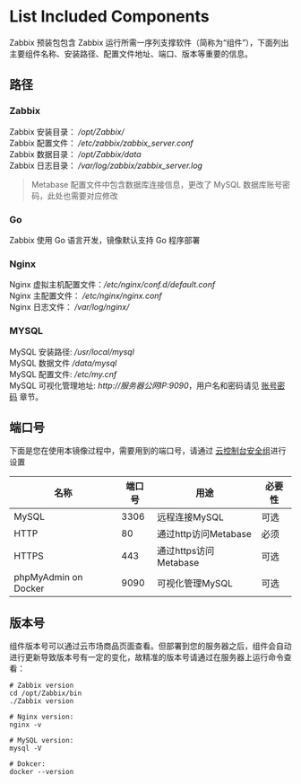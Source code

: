 # List Included Components

Zabbix 预装包包含 Zabbix 运行所需一序列支撑软件（简称为“组件”），下面列出主要组件名称、安装路径、配置文件地址、端口、版本等重要的信息。

## 路径

### Zabbix

Zabbix 安装目录： */opt/Zabbix/*  
Zabbix 配置文件： */etc/zabbix/zabbix_server.conf*  
Zabbix 数据目录： */opt/Zabbix/data*  
Zabbix 日志目录： */var/log/zabbix/zabbix_server.log*

> Metabase 配置文件中包含数据库连接信息，更改了 MySQL 数据库账号密码，此处也需要对应修改

### Go

Zabbix 使用 Go 语言开发，镜像默认支持 Go 程序部署

### Nginx

Nginx 虚拟主机配置文件：*/etc/nginx/conf.d/default.conf*  
Nginx 主配置文件： */etc/nginx/nginx.conf*  
Nginx 日志文件： */var/log/nginx/*

### MYSQL

MySQL 安装路径: */usr/local/mysql*  
MySQL 数据文件 */data/mysql*  
MySQL 配置文件: */etc/my.cnf*    
MySQL 可视化管理地址: *http://服务器公网IP:9090*，用户名和密码请见 [账号密码](/zh/stack-accounts.md) 章节。


## 端口号

下面是您在使用本镜像过程中，需要用到的端口号，请通过 [云控制台安全组](https://support.websoft9.com/docs/faq/zh/tech-instance.html)进行设置

| 名称 | 端口号 | 用途 |  必要性 |
| --- | --- | --- | --- |
| MySQL | 3306 | 远程连接MySQL | 可选 |
| HTTP | 80 | 通过http访问Metabase | 必须 |
| HTTPS | 443 | 通过https访问Metabase | 可选 |
| phpMyAdmin on Docker | 9090 | 可视化管理MySQL | 可选 |

## 版本号

组件版本号可以通过云市场商品页面查看。但部署到您的服务器之后，组件会自动进行更新导致版本号有一定的变化，故精准的版本号请通过在服务器上运行命令查看：

```shell
# Zabbix version
cd /opt/Zabbix/bin
./Zabbix version

# Nginx version:
nginx -v

# MySQL version:
mysql -V

# Dokcer:
docker --version
```